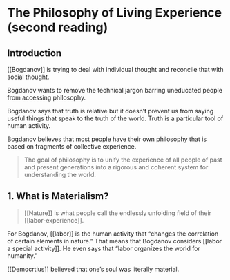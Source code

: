 # The Philosophy of Living Experience (second reading)



## Introduction

[[Bogdanov]] is trying to deal with individual thought and reconcile that with social thought.

Bogdanov wants to remove the technical jargon barring uneducated people from accessing philosophy.

Bogdanov says that truth is relative but it doesn&rsquo;t prevent us from saying useful things that speak to the truth of the world. Truth is a particular tool of human activity.

Bogdanov believes that most people have their own philosophy that is based on fragments of collective experience.

> The goal of philosophy is to unify the experience of all people of past and present generations into a rigorous and coherent system for understanding the world.


## 1. What is Materialism?

> [[Nature]] is what people call the endlessly unfolding field of their [[labor-experience]].

For Bogdanov, [[labor]] is the human activity that &ldquo;changes the correlation of certain elements in nature.&rdquo; That means that Bogdanov considers [[labor a special activity]]. He even says that &ldquo;labor organizes the world for humanity.&rdquo;

[[Democrtius]] believed that one&rsquo;s soul was literally material.


